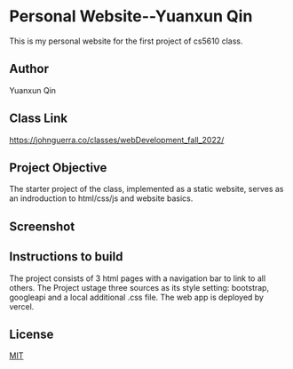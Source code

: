 # Personal Website--Yuanxun Qin

This is my personal website for the first project of cs5610 class.

## Author

Yuanxun Qin

## Class Link

<https://johnguerra.co/classes/webDevelopment_fall_2022/>

## Project Objective

The starter project of the class, implemented as a static website, serves as an indroduction to html/css/js and website basics.

## Screenshot

## Instructions to build

The project consists of 3 html pages with a navigation bar to link to all others.
The Project ustage three sources as its style setting: bootstrap, googleapi and a local additional .css file.
The web app is deployed by vercel.

## License

[MIT](https://choosealicense.com/licenses/mit/)
